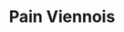 ---
layout: recette
categories: [recettes]
hidden: true
lang: fr
sitemap: false
title: Pain Viennois
type: boulangerie
withYeast: true
pour: pour 10 petits pains
ingredients: 
  - nom: lait
    qte: 180
    unite: mL
  - nom: oeuf
    qte: 1
  - nom: levure sèche
    qte: 3
    unite: gr
  - nom: farine T55
    qte: 450
    unite: gr
  - nom: sucre blanc
    qte: 10
    unite: gr
  - nom: sel
    qte: 6
    unite: gr
  - nom: beurre
    qte: 75
    unite: gr
preconditions:
  - Couper le beurre en dés
  - Battre l'oeuf
etapes:
  - label: Pétrissage et Pointage
    details:
      - Dans le récipient de la machine à pain, verser le mélange lait-levure
      - Ajouter l'oeuf
      - Ajouter la farine
      - Ajouter le sucre
      - Ajouter le sel
      - Ajouter le beurre
      - Lancer le programme "pétrissage seulement"
  - label: Division, Boulage et Détente
    details:
      - Dégazer
      - Diviser en pâtons de poids égal
      - Bouler
      - Détente de 5 minutes
  - label: Façonnage
    details:
      - Façonner en petits pains
      - Laisser reposer 45 minutes à 25°C
      - Grigner
cuissonMinutes: 15
cuisson: 
  - Cuire 15 à 18 minutes à 200°C
  - Badigeonner avec du beurre fondu
  - Laisser refroidir sur une grille 10 minutes
---